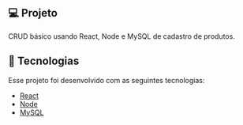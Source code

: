 ## 💻 Projeto

CRUD básico usando React, Node e MySQL de cadastro de produtos.

## 🧪 Tecnologias

Esse projeto foi desenvolvido com as seguintes tecnologias:

- [React](https://reactjs.org)
- [Node](https://nodejs.org/en/)
- [MySQL](https://www.mysql.com/)
